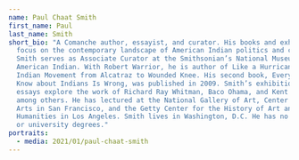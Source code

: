```yaml
---
name: Paul Chaat Smith
first_name: Paul
last_name: Smith
short_bio: "A Comanche author, essayist, and curator. His books and exhibitions
  focus on the contemporary landscape of American Indian politics and culture.
  Smith serves as Associate Curator at the Smithsonian’s National Museum of the
  American Indian. With Robert Warrior, he is author of Like a Hurricane: the
  Indian Movement from Alcatraz to Wounded Knee. His second book, Everything You
  Know about Indians Is Wrong, was published in 2009. Smith’s exhibitions and
  essays explore the work of Richard Ray Whitman, Baco Ohama, and Kent Monkman,
  among others. He has lectured at the National Gallery of Art, Center for the
  Arts in San Francisco, and the Getty Center for the History of Art and the
  Humanities in Los Angeles. Smith lives in Washington, D.C. He has no college
  or university degrees."
portraits:
  - media: 2021/01/paul-chaat-smith
---
```

